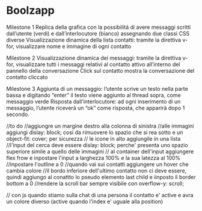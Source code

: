 # Boolzapp

Milestone 1
Replica della grafica con la possibilità di avere messaggi scritti dall’utente (verdi) e dall’interlocutore (bianco) assegnando due classi CSS diverse
Visualizzazione dinamica della lista contatti: tramite la direttiva v-for, visualizzare nome e immagine di ogni contatto

Milestone 2
Visualizzazione dinamica dei messaggi: tramite la direttiva v-for, visualizzare tutti i messaggi relativi al contatto attivo all’interno del pannello della conversazione
Click sul contatto mostra la conversazione del contatto cliccato

Milestone 3
Aggiunta di un messaggio: l’utente scrive un testo nella parte bassa e digitando “enter” il testo viene aggiunto al thread sopra, come messaggio verde
Risposta dall’interlocutore: ad ogni inserimento di un messaggio, l’utente riceverà un “ok” come risposta, che apparirà dopo 1 secondo.

//to do
//aggiungre un margine destro alla colonna di sinistra
//alle immagini aggiungi dislay: block; cosi da rimuovere lo spazio che si rea sotto e un object-fit: cover; per sicurezza
// le icone in alto aggiungile in una lista
//l'input del cerca deve essere dislay: block; perche' presenta uno spazio superiore simile a quello delle immagini
// al container dell'input aggiungere flex frow e inpostare l'input a larghezza 100% e la sua latezza al 100%
//inpostare l'outline a 0
//quando vai sui contatti aggiungere un hover che cambia colore
//il bordo inferiore dell'ultimo contatto non ci deve essere, quindi aggiungo al conattto lo pseudo elemento last child e iinposto il border bottom a 0
//rendere la scroll bar sempre visibile con overflow-y: scroll;

// con js quando stiamo sulla chat di una persona il contatto e' active e avra un colore diverso
(active quando l'index e' uguale alla position)
